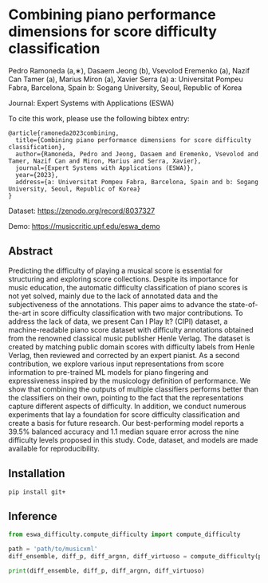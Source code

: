 
# Combining piano performance dimensions for score difficulty classification

Pedro Ramoneda (a,∗), Dasaem Jeong (b), Vsevolod Eremenko (a), Nazif Can Tamer (a),
Marius Miron (a), Xavier Serra (a)
a: Universitat Pompeu Fabra, Barcelona, Spain
b: Sogang University, Seoul, Republic of Korea

Journal: Expert Systems with Applications (ESWA)

To cite this work, please use the following bibtex entry:

```
@article{ramoneda2023combining,
  title={Combining piano performance dimensions for score difficulty classification},
  author={Ramoneda, Pedro and Jeong, Dasaem and Eremenko, Vsevolod and Tamer, Nazif Can and Miron, Marius and Serra, Xavier},
  journal={Expert Systems with Applications (ESWA)},
  year={2023},
  address={a: Universitat Pompeu Fabra, Barcelona, Spain and b: Sogang University, Seoul, Republic of Korea}
}

```

Dataset: https://zenodo.org/record/8037327

Demo: https://musiccritic.upf.edu/eswa_demo


## Abstract

Predicting the difficulty of playing a musical score is essential for structuring and exploring score collections. Despite its importance for music education, the automatic difficulty classification of piano scores is not yet solved, mainly due to the lack of annotated data and the subjectiveness of the annotations. This paper aims to advance the state-of-the-art in score difficulty classification with two major contributions. To address the lack of data, we present Can I Play It? (CIPI) dataset, a machine-readable piano score dataset with difficulty annotations obtained from the renowned classical music publisher Henle Verlag. 
The dataset is created by matching public domain scores with difficulty labels from Henle Verlag, then reviewed and corrected by an expert pianist.
As a second contribution, we explore various input representations from score information to pre-trained ML models for piano fingering and expressiveness inspired by the musicology definition of performance. We show that combining the outputs of multiple classifiers performs better than the classifiers on their own, pointing to the fact that the representations capture different aspects of difficulty. In addition, we conduct numerous experiments that lay a foundation for score difficulty classification and create a basis for future research. Our best-performing model reports a 39.5% balanced accuracy and 1.1 median square error across the nine difficulty levels proposed in this study. 
Code, dataset, and models are made available for reproducibility.

## Installation

```
pip install git+
```

## Inference

```python
from eswa_difficulty.compute_difficulty import compute_difficulty

path = 'path/to/musicxml'
diff_ensemble, diff_p, diff_argnn, diff_virtuoso = compute_difficulty(path)

print(diff_ensemble, diff_p, diff_argnn, diff_virtuoso)
```
